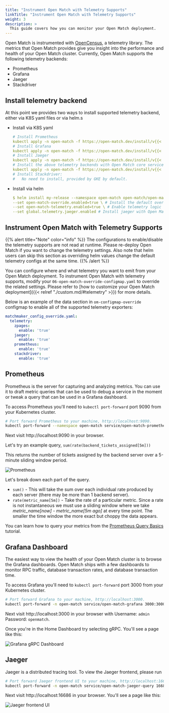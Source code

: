 ```yaml
---
title: "Instrument Open Match with Telemetry Supports"
linkTitle: "Instrument Open Match with Telemetry Supports"
weight: 3
description: >
  This guide covers how you can monitor your Open Match deployment.
---
```


Open Match is instrumented with [OpenCensus](https://opencensus.io/),
a telemetry library. The metrics that Open Match provides give you
insight into the performance and health of your Open Match cluster. Currently, Open Match supports the following telemetry backends:

* Prometheus
* Grafana
* Jaeger
* Stackdriver

## Install telemetry backend

 At this point we provides two ways to install supported telemetry backend, either via K8S yaml files or via helm.s

- Install via K8S yaml
  
    ```yaml
    # Install Prometheus
    kubectl apply -n open-match -f https://open-match.dev/install/v{{< param release_version >}}/yaml/03-prometheus-chart.yaml
    # Install Grafana
    kubectl apply -n open-match -f https://open-match.dev/install/v{{< param release_version >}}/yaml/04-grafana-chart.yaml
    # Install Jaeger
    kubectl apply -n open-match -f https://open-match.dev/install/v{{< param release_version >}}/yaml/05-jaeger-chart.yaml
    # Install the above telemetry backends with Open Match core services
    kubectl apply -n open-match -f https://open-match.dev/install/v{{< param release_version >}}/yaml/install.yaml
    # Install Stackdriver:
    #   No need to install, provided by GKE by default.
    ```

- Install via helm

    ```yaml
    $ helm install my-release --namespace open-match open-match/open-match \
    --set open-match-override.enabled=true \ # Install the default override configmap
    --set open-match-telemetry.enabled=true \ # Enable telemetry logic in Open Match core
    --set global.telemetry.jaeger.enabled # Install jaeger with Open Match core
    ```


## Instrument Open Match with Telemetry Supports
{{% alert title="Note" color="info" %}}
The configurations to enable/disable the telemetry supports are not read at runtime. Please re-deploy Open Match if you want to change the telemetry settings. Also note that helm users can skip this section as overriding helm values change the default telemetry configs at the same time.
{{% /alert %}}

You can configure where and what telemetry you want to emit from your Open Match
deployment. To instrument Open Match with telemetry supports, modify your `06-open-match-override-configmap.yaml` to override the related settings. Please refer to [how to customize your Open Match deployment]({{< relref "./custom.md/#telemetry" >}}) for more details.

Below is an example of the data section in `om-configmap-override` configmap to enable all of the supported telemetry exporters:
```yaml
matchmaker_config_override.yaml:
  telemetry:
    zpages:
      enable: 'true'
    jaeger:
      enable: 'true'
    prometheus:
      enable: 'true'
    stackdriver:
      enable: 'true'
```

## Prometheus

Prometheus is the server for capturing and analyzing metrics. You can use it
to draft metric queries that can be used to debug a service in the moment or
tweak a query that can be used in a Grafana dashboard.

To access Prometheus you'll need to `kubectl port-forward` port 9090 from your
Kubernetes cluster.

```bash
# Port forward Prometheus to your machine, http://localhost:9090.
kubectl port-forward --namespace open-match service/open-match-prometheus-server 9090:9090
```

Next visit http://localhost:9090 in your browser.

Let's try an example query, `sum(rate(backend_tickets_assigned[5m]))`

This returns the number of tickets assigned by the backend server over a 5-minute sliding window period.

![Prometheus](../../../images/guides/telemetry-prometheus.png)

Let's break down each part of the query.

* `sum()` - This will take the sum over each individual rate produced by
   each server (there may be more than 1 backend server).
* `rate(metric_name[5m])` - Take the rate of a particular metric.
   Since a rate is not instantaneous we must use a sliding window where we take
   *metric_name[now]* - *metric_name[5m ago]* at every time point. The
   smaller the time window the more exact but choppy the data appears.

You can learn how to query your metrics from the
[Prometheus Query Basics](https://prometheus.io/docs/prometheus/latest/querying/basics/)
tutorial.

## Grafana Dashboard

The easiest way to view the health of your Open Match cluster is to browse
the Grafana dashboards. Open Match ships with a few dashboards to monitor RPC
traffic, database transaction rates, and database transaction time.

To access Grafana you'll need to `kubectl port-forward` port 3000 from your
Kubernetes cluster.

```bash
# Port forward Grafana to your machine, http://localhost:3000.
kubectl port-forward -n open-match service/open-match-grafana 3000:3000
```

Next visit http://localhost:3000 in your browser with
Username: `admin` Password: `openmatch`.

Once you're in the Home Dashboard try selecting gRPC. You'll see a page like
this:

![Grafana gRPC Dashboard](../../../images/guides/telemetry-grafana-grpc.png)

## Jaeger

Jaeger is a distributed tracing tool. To view the Jaeger frontend, please run
```bash
# Port forward Jaeger frontend UI to your machine, http://localhost:16686.
kubectl port-forward -n open-match service/open-match-jaeger-query 16686:16686
```

Next visit http://localhost:16686 in your browser. You'll see a page like this:

![Jaeger frontend UI](../../../images/guides/telemetry-jaeger-ui.png)
